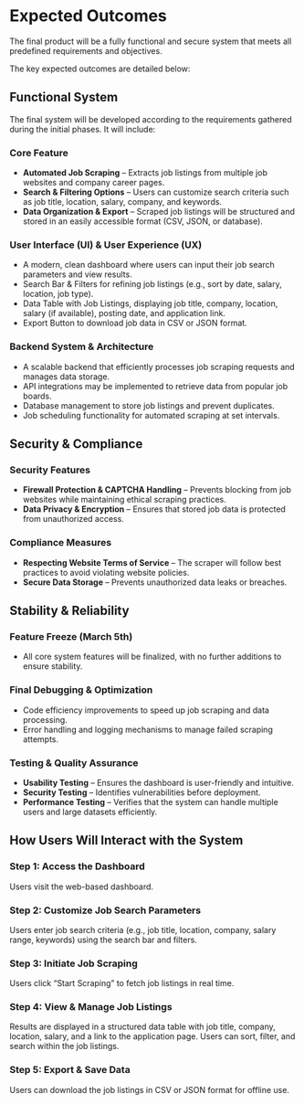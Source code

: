 # Expected Outcomes

The final product will be a fully functional and secure system that meets all predefined requirements and objectives. 

The key expected outcomes are detailed below:

## Functional System
The final system will be developed according to the requirements gathered during the initial phases. It will include:

### Core Feature
- **Automated Job Scraping** – Extracts job listings from multiple job websites and company career pages.
- **Search & Filtering Options** – Users can customize search criteria such as job title, location, salary, company, and keywords.
- **Data Organization & Export** – Scraped job listings will be structured and stored in an easily accessible format (CSV, JSON, or database).
  
### User Interface (UI) & User Experience (UX)
- A modern, clean dashboard where users can input their job search parameters and view results.
- Search Bar & Filters for refining job listings (e.g., sort by date, salary, location, job type).
- Data Table with Job Listings, displaying job title, company, location, salary (if available), posting date, and application link.
- Export Button to download job data in CSV or JSON format.

### Backend System & Architecture
- A scalable backend that efficiently processes job scraping requests and manages data storage.
- API integrations may be implemented to retrieve data from popular job boards.
- Database management to store job listings and prevent duplicates.
- Job scheduling functionality for automated scraping at set intervals.


## Security & Compliance
### Security Features
- **Firewall Protection & CAPTCHA Handling** – Prevents blocking from job websites while maintaining ethical scraping practices.
- **Data Privacy & Encryption** – Ensures that stored job data is protected from unauthorized access.

### Compliance Measures
- **Respecting Website Terms of Service** – The scraper will follow best practices to avoid violating website policies.
- **Secure Data Storage** – Prevents unauthorized data leaks or breaches.
  
## Stability & Reliability
### Feature Freeze (March 5th)
- All core system features will be finalized, with no further additions to ensure stability.

### Final Debugging & Optimization
- Code efficiency improvements to speed up job scraping and data processing.
- Error handling and logging mechanisms to manage failed scraping attempts.

### Testing & Quality Assurance
- **Usability Testing** – Ensures the dashboard is user-friendly and intuitive.
- **Security Testing** – Identifies vulnerabilities before deployment.
- **Performance Testing** – Verifies that the system can handle multiple users and large datasets efficiently.

## How Users Will Interact with the System
### Step 1: Access the Dashboard
Users visit the web-based dashboard.

### Step 2: Customize Job Search Parameters
Users enter job search criteria (e.g., job title, location, company, salary range, keywords) using the search bar and filters.

### Step 3: Initiate Job Scraping
Users click “Start Scraping” to fetch job listings in real time.

### Step 4: View & Manage Job Listings
Results are displayed in a structured data table with job title, company, location, salary, and a link to the application page.
Users can sort, filter, and search within the job listings.

### Step 5: Export & Save Data
Users can download the job listings in CSV or JSON format for offline use.

